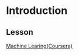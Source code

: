 # Introduction
## Lesson
[Machine Learing(Coursera)](https://www.coursera.org/learn/machine-learning)